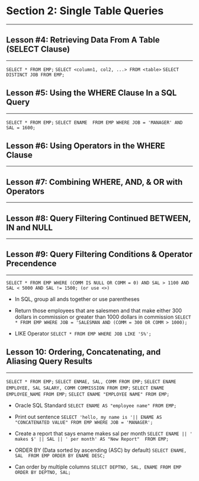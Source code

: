 # Section 2: Single Table Queries
---
## Lesson #4: Retrieving Data From A Table (SELECT Clause)
---
`SELECT * FROM EMP;`
`SELECT <column1, col2, ...>
FROM <table>`
`SELECT DISTINCT JOB FROM EMP;`

## Lesson #5: Using the WHERE Clause In a SQL Query
---
`SELECT * FROM EMP;`
`SELECT ENAME 
FROM EMP
WHERE JOB = 'MANAGER'
AND SAL = 1600;`
## Lesson #6: Using Operators in the WHERE Clause
---
## Lesson #7: Combining WHERE, AND, & OR with Operators
---
## Lesson #8: Query Filtering Continued BETWEEN, IN and NULL
---
## Lesson #9: Query Filtering Conditions & Operator Precendence
---
`SELECT * FROM EMP
WHERE (COMM IS NULL OR COMM = 0)
AND SAL > 1100 AND SAL < 5000
AND SAL != 1500; (or use <>)` 
- In SQL, group all ands together or use parentheses

- Return those employees that are salesmen and that make either 300 dollars in commission or greater than 1000 dollars in commission
`SELECT * FROM EMP
WHERE JOB = 'SALESMAN
AND (COMM = 300 OR COMM > 1000);`

- LIKE Operator
`SELECT * FROM EMP
WHERE JOB LIKE 'S%';`

## Lesson 10: Ordering, Concatenating, and Aliasing Query Results
---
`SELECT * FROM EMP;`
`SELECT ENMAE, SAL, COMM FROM EMP;`
`SELECT ENAME EMPLOYEE, SAL SALARY, COMM COMMISSION FROM EMP;`
`SELECT ENAME EMPLOYEE_NAME FROM EMP;`
`SELECT ENAME "EMPLOYEE NAME" FROM EMP;`

- Oracle SQL Standard
`SELECT ENAME AS "employee name" FROM EMP;`

- Print out sentence
`SELECT 'hello, my name is '|| ENAME AS "CONCATENATED VALUE"
FROM EMP
WHERE JOB = 'MANAGER';`

- Create a report that says ename makes sal per month
`SELECT ENAME || ' makes $' || SAL || ' per month' AS "New Report" 
FROM EMP;`

- ORDER BY (Data sorted by ascending (ASC) by default)
`SELECT ENAME, SAL 
FROM EMP
ORDER BY ENAME DESC;`

- Can order by multiple columns 
`SELECT DEPTNO, SAL, ENAME
FROM EMP
ORDER BY DEPTNO, SAL;`
